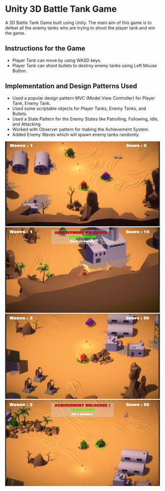 # Unity 3D Battle Tank Game

A 3D Battle Tank Game built using Unity. The main aim of this game is to defeat all the enemy tanks who are trying to shoot the player tank and win the game.

## Instructions for the Game
- Player Tank can move by using WASD keys.
- Player Tank can shoot bullets to destroy enemy tanks using Left Mouse Button.

## Implementation and Design Patterns Used
- Used a popular design pattern MVC (Model View Controller) for Player Tank, Enemy Tank.
- Used some scriptable objects for Player Tanks, Enemy Tanks, and Bullets.
- Used a State Pattern for the Enemy States like Patrolling, Following, Idle, and Attacking.
- Worked with Observer pattern for making the Achievement System.
- Added Enemy Waves which will spawn enemy tanks randomly.


![](Images/1.png)
![](Images/2.png)
![](Images/3.png)
![](Images/4.png)
